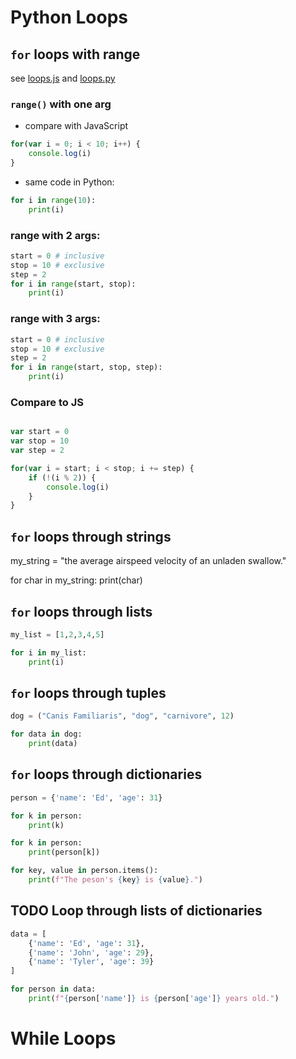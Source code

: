 # Python Loops

## `for` loops with range

see [loops.js](loops.js) and [loops.py](loops.py)

### `range()` with one arg

- compare with JavaScript
```javascript
for(var i = 0; i < 10; i++) {
    console.log(i)
}
```
- same code in Python:
```py
for i in range(10):
    print(i)
```
### range with 2 args:
```py
start = 0 # inclusive
stop = 10 # exclusive
step = 2
for i in range(start, stop):
    print(i)
```
### range with 3 args:
```py
start = 0 # inclusive
stop = 10 # exclusive
step = 2
for i in range(start, stop, step):
    print(i)
```

### Compare to JS

```javascript

var start = 0
var stop = 10
var step = 2

for(var i = start; i < stop; i += step) {
    if (!(i % 2)) {
        console.log(i)
    }
}
```
## `for` loops through strings

my_string = "the average airspeed velocity of an unladen swallow."

for char in my_string:
    print(char)

## `for` loops through lists
```py
my_list = [1,2,3,4,5]

for i in my_list:
    print(i)
```
## `for` loops through tuples
```py
dog = ("Canis Familiaris", "dog", "carnivore", 12)

for data in dog:
    print(data)
```
## `for` loops through dictionaries
```py
person = {'name': 'Ed', 'age': 31}

for k in person:
    print(k)

for k in person:
    print(person[k])

for key, value in person.items():
    print(f"The peson's {key} is {value}.")
```

## TODO Loop through lists of dictionaries
```py
data = [
    {'name': 'Ed', 'age': 31},
    {'name': 'John', 'age': 29},
    {'name': 'Tyler', 'age': 39}
]

for person in data:
    print(f"{person['name']} is {person['age']} years old.")
```
# While Loops

